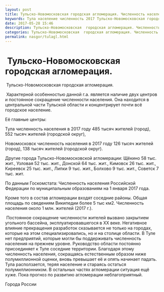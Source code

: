 ```yaml
---
layout: post
title: Тульско-Новомосковская городская агломерация. Численность населения Тулы
keywords: Тула население численность 2017 Тульско-Новомосковская городская агломерация
date: 2017-05-28 15:46
description: Тульско-Новомосковская  городская агломерация. Численность населения Тулы 2017
categories: Тульско-Новомосковская  городская агломерация. Численность населения Тулы 2017
permalink: nasgor/tulagl.html
---
```


#  Тульско-Новомосковская  городская агломерация.



 Тульско-Новомосковская  городская агломерация.



 Характерной особенностью данной г.а. является наличие двух центров и постоянное сокращение численности населения. Она находится в центральной части Тульской области и концентрирует почти всё городское население.




Её главные центры:


Тула численность населения в 2017 году 485 тысяч жителей (город), 552 тысяч жителей (городской округ),


Новомосковск численность населения в 2017 году 126 тысяч жителей (город), 138 тысяч жителей (городской округ).


Другие города Тульско-Новомосковской агломерации:
Щёкино 58 тыс. жит., Узловая 52 тыс. жит., Донской 64 тыс. жит., Кимовск 26 тыс. жит., Киреевск 25 тыс. жит., Липки 9 тыс. жит., Болхово 9 тыс. жит., Советск 7 тыс. жит.



По данным Госкомстата: Численность населения Российской Федерации по муниципальным образованиям на 1 января 2017 года.


Кроме того в состав агломерации входят соседние районы. 
Общая площадь по сведениям Википедии более 5 тыс км2. Численность населения около 1 млн. жителей (2017 г.).  




 Постоянное сокращение численности жителей вызвано закрытием угольного бассейна, эксплуатировавшегося в XX веке. Негативное влияние прекращения разработок сказывается не только на городах, которые на этом специализировались, но и на столице области. В Туле нет предприятий, которые могли бы поддерживать численность населения на прежнем уровне. Руководство области постоянно присоединяет к Туле соседние территории. Благодаря этому численность населения, сокращаясь естественным образом ниже полумиллионной оценки, вновь превышает её и опять начинает падать. Тула расползается, теряя население и стараясь остаться полумиллионником. В остальных частях агломерации ситуация ещё хуже. Пока прогноз по развитию  агломерации неблагоприятный. 





Города России

		
